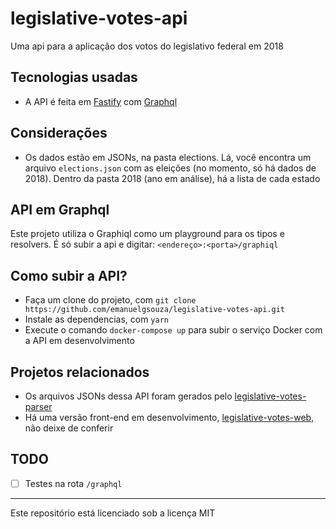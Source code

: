 # legislative-votes-api

Uma api para a aplicação dos votos do legislativo federal em 2018

## Tecnologias usadas

* A API é feita em [Fastify](https://www.fastify.io/) com [Graphql](https://graphql.org/)

## Considerações

* Os dados estão em JSONs, na pasta elections. Lá, você encontra um arquivo `elections.json` com as eleições (no momento, só há dados de 2018). Dentro da pasta 2018 (ano em análise), há a lista de cada estado

## API em Graphql

Este projeto utiliza o Graphiql como um playground para os tipos e resolvers. É só subir a api e digitar: `<endereço>:<porta>/graphiql`

## Como subir a API?

* Faça um clone do projeto, com `git clone https://github.com/emanuelgsouza/legislative-votes-api.git`
* Instale as dependencias, com `yarn`
* Execute o comando `docker-compose up` para subir o serviço Docker com a API em desenvolvimento

## Projetos relacionados

* Os arquivos JSONs dessa API foram gerados pelo [legislative-votes-parser](https://github.com/emanuelgsouza/legislative-votes-parser)
* Há uma versão front-end em desenvolvimento, [legislative-votes-web](https://github.com/Guilherme2020/legislative-votes-web), não deixe de conferir

## TODO

* [ ] Testes na rota `/graphql`

----

Este repositório está licenciado sob a licença MIT
